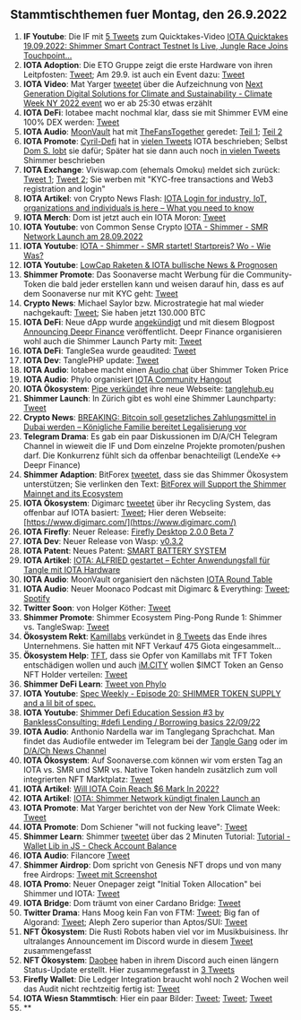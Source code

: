 ## Stammtischthemen fuer Montag, den 26.9.2022

1. **IF Youtube**: Die IF mit [5 Tweets](https://twitter.com/iota/status/1571786296040820736?s=20&t=crVn3KiTVXE_oq657xlKsA) zum Quicktakes-Video [
IOTA Quicktakes 19.09.2022: Shimmer Smart Contract Testnet Is Live, Jungle Race Joins Touchpoint...](https://www.youtube.com/watch?v=_LSq_Y3i_xk)
2. **IOTA Adoption**: Die ETO Gruppe zeigt die erste Hardware von ihren Leitpfosten: [Tweet](https://twitter.com/sharang33/status/1571901105084276736?s=20&t=crVn3KiTVXE_oq657xlKsA); Am 29.9. ist auch ein Event dazu: [Tweet](https://twitter.com/alfried_fn/status/1572525275916935169?s=20&t=8SSsM9Kp2t4chJ04u7Ekwg)
3. **IOTA Video**: Mat Yarger [tweetet](https://twitter.com/Mat_Yarger/status/1571923050165342210?s=20&t=crVn3KiTVXE_oq657xlKsA) über die Aufzeichnung von [Next Generation Digital Solutions for Climate and Sustainability - Climate Week NY 2022 event](https://www.youtube.com/watch?v=p0O5UXpmvXw) wo er ab 25:30 etwas erzählt
4. **IOTA DeFi**: Iotabee macht nochmal klar, dass sie mit Shimmer EVM eine 100% DEX werden: [Tweet](https://twitter.com/iotabee/status/1571932201373032449?s=20&t=crVn3KiTVXE_oq657xlKsA)
5. **IOTA Audio**: [MoonVault](https://twitter.com/Moon_Vault_News) hat mit [TheFansTogether](https://twitter.com/TheFansTogether) geredet: [Teil 1](https://twitter.com/Moon_Vault_News/status/1571906311075557379?s=20&t=crVn3KiTVXE_oq657xlKsA); [Teil 2](https://twitter.com/Moon_Vault_News/status/1572011229014790145?s=20&t=crVn3KiTVXE_oq657xlKsA)
6. **IOTA Promote**: [Cyril-Defi](https://twitter.com/cyrilXBT) hat in [vielen Tweets](https://twitter.com/cyrilXBT/status/1571961020502999040?s=20&t=crVn3KiTVXE_oq657xlKsA) IOTA beschrieben; Selbst [Dom S. lobt](https://twitter.com/DomSchiener/status/1571971971436670978?s=20&t=Izq0J7U3ncn-UMnLKZzgkQ) sie dafür; Später hat sie dann auch noch [in vielen Tweets](https://twitter.com/cyrilXBT/status/1572282649846353921?s=20&t=JFPm9iT6vnpqnPfMak53OQ) Shimmer beschrieben
7. **IOTA Exchange**: Viviswap.com (ehemals Omoku) meldet sich zurück: [Tweet 1](https://twitter.com/viviswapcom/status/1568113054360997890?s=20&t=Izq0J7U3ncn-UMnLKZzgkQ); [Tweet 2](https://twitter.com/viviswapcom/status/1568113058395963392?s=20&t=Izq0J7U3ncn-UMnLKZzgkQ); Sie werben mit "KYC-free transactions and Web3 registration and login"
8. **IOTA Artikel**: von Crypto News Flash: [IOTA Login for industry, IoT, organizations and individuals is here – What you need to know](https://www.crypto-news-flash.com/iota-login-for-industry-iot-organizations-and-individuals-is-here-what-you-need-to-know/)
9. **IOTA Merch**: Dom ist jetzt auch ein IOTA Moron: [Tweet](https://twitter.com/DomSchiener/status/1571962848619773953?s=20&t=crVn3KiTVXE_oq657xlKsA)
10. **IOTA Youtube**: von Common Sense Crypto [IOTA - Shimmer - SMR Network Launch am 28.09.2022](https://www.youtube.com/watch?v=8GZumU-llHE)
11. **IOTA Youtube**: [IOTA - Shimmer - SMR startet! Startpreis? Wo - Wie Was?](https://www.youtube.com/watch?v=JWzcx7MSwBg)
12. **IOTA Youtube**: [LowCap Raketen & IOTA bullische News & Prognosen](https://www.youtube.com/watch?v=FkryO173Azg)
13. **Shimmer Promote**: Das Soonaverse macht Werbung für die Community-Token die bald jeder erstellen kann und weisen darauf hin, dass es auf dem Soonaverse nur mit KYC geht: [Tweet](https://twitter.com/soon_labs/status/1572114022056734721?s=20&t=crVn3KiTVXE_oq657xlKsA)
14. **Crypto News**: Michael Saylor bzw. Microstrategie hat mal wieder nachgekauft: [Tweet](https://twitter.com/saylor/status/1572196173334839303?s=20&t=Izq0J7U3ncn-UMnLKZzgkQ); Sie haben jetzt 130.000 BTC
15. **IOTA DeFi**: Neue dApp wurde [angekündigt](https://twitter.com/DeeprFinance/status/1572571440251080706?s=20&t=lPaIkBVsxWmQlsNz9a_MGg) und mit diesem Blogpost [Announcing Deepr Finance](https://medium.com/@Deepr.Finance/announcing-deepr-finance-28050e2dd4e) veröffentlicht. Deepr Finance organisieren wohl auch die Shimmer Launch Party mit: [Tweet](https://twitter.com/DeeprFinance/status/1572588050491883522?s=20&t=vQM61Vj0SBw3ruHh2m2r8Q)
16. **IOTA DeFi**: TangleSea wurde geaudited: [Tweet](https://twitter.com/ShimmerSeaDEX/status/1572465648130588672?s=20&t=w98d4-56zdC7XXJ2uP5hfQ)
17. **IOTA Dev**: TanglePHP update: [Tweet](https://twitter.com/tanglePHP/status/1572472853202882560?s=20&t=lPaIkBVsxWmQlsNz9a_MGg)
18. **IOTA Audio**: Iotabee macht einen [Audio chat](https://twitter.com/iotabee/status/1572486017088901120?s=20&t=lPaIkBVsxWmQlsNz9a_MGg) über Shimmer Token Price
19. **IOTA Audio**: Phylo organisiert [IOTA Community Hangout](https://twitter.com/PhyloIota/status/1572373688548478982?s=20&t=lPaIkBVsxWmQlsNz9a_MGg)
20. **IOTA Ökosystem**: [Pipe verkündet](https://twitter.com/PIPE_DATA/status/1571870151796203522?s=20&t=lPaIkBVsxWmQlsNz9a_MGg) ihre neue Webseite: [tanglehub.eu](https://tanglehub.eu/)
21. **Shimmer Launch**: In Zürich gibt es wohl eine Shimmer Launchparty: [Tweet](https://twitter.com/zurichiota/status/1572552908209803264?s=52&t=_Y4K9--1t2rt0hLR6N1KLg)
22. **Crypto News**: [BREAKING: Bitcoin soll gesetzliches Zahlungsmittel in Dubai werden – Königliche Familie bereitet Legalisierung vor](https://www.crypto-news-flash.com/de/dubai-will-btc-und-andere-kryptowaehrungen-als-gesetzliche-zahlungsmittel/?feed_id=10359&_unique_id=632b19d288298)
23. **Telegram Drama**: Es gab ein paar Diskussionen im D/A/CH Telegram Channel in wieweit die IF und Dom einzelne Projekte promoten/pushen darf. Die Konkurrenz fühlt sich da offenbar benachteiligt (LendeXe <-> Deepr Finance)
24. **Shimmer Adaption**: BitForex [tweetet](https://twitter.com/bitforexcom/status/1572832176139534336?s=20&t=QiqU0GxJ0keO7rdybLHgEw), dass sie das Shimmer Ökosystem unterstützen; Sie verlinken den Text: [BitForex will Support the Shimmer Mainnet and its Ecosystem](https://support.bitforex.com/hc/en-us/articles/10717712201753-BitForex-will-Support-the-Shimmer-Mainnet-and-its-Ecosystem)
25. **IOTA Ökosystem**: Digimarc [tweetet](https://twitter.com/digimarc/status/1572632427864133632?s=20&t=JFPm9iT6vnpqnPfMak53OQ) über ihr Recycling System, das offenbar auf IOTA basiert: [Tweet](https://twitter.com/Vrom14286662/status/1572835034100387842?s=20&t=JFPm9iT6vnpqnPfMak53OQ); Hier deren Webseite: [https://www.digimarc.com/](https://www.digimarc.com/)
26. **IOTA Firefly**: Neuer Release: [Firefly Desktop 2.0.0 Beta 7](https://github.com/iotaledger/firefly/releases/tag/desktop-2.0.0-beta-7)
27. **IOTA Dev**: Neuer Release von Wasp: [v0.3.2](https://github.com/iotaledger/wasp/releases/tag/v0.3.2)
28. **IOTA Patent**: Neues Patent: [SMART BATTERY SYSTEM](https://twitter.com/muandelo/status/1572512600499580928)
29. **IOTA Artikel**: [IOTA: ALFRIED gestartet – Echter Anwendungsfall für Tangle mit IOTA Hardware](https://www.crypto-news-flash.com/de/alfried-und-iota-echtzeit-anwendungen-fuer-verkehrsinfrastruktur-projekt/)
30. **IOTA Audio**: MoonVault organisiert den nächsten [IOTA Round Table](https://twitter.com/Moon_Vault_News/status/1572719557944672257?s=20&t=28sNtKckg9KJU0fHT7SrKQ)
31. **IOTA Audio**: Neuer Moonaco Podcast mit Digimarc & Everything: [Tweet](https://twitter.com/MoonacoPodcast/status/1572888843300536320?s=20&t=LChnJ3TmPigBowPOymIsxg); [Spotify](https://open.spotify.com/episode/4HFxOb8ABx1ptJhJMZVgoQ?si=xk6_JAjLS4WkmegHTh3gbQ&nd=1)
32. **Twitter Soon**: von Holger Köther: [Tweet](https://twitter.com/HolgerKoether/status/1572893778704465922?s=20&t=lrkou79bc-_hvwSchE-B_w)
33. **Shimmer Promote**: Shimmer Ecosystem Ping-Pong Runde 1: Shimmer vs. TangleSwap: [Tweet](https://twitter.com/shimmernet/status/1572930425638600705?s=20&t=EaqNmv-7HwwhSY75zMCAzA)
34. **Ökosystem Rekt**: [Kamillabs](https://twitter.com/kamilabsstudio) verkündet in [8 Tweets](https://twitter.com/kamilabsstudio/status/1572928497961652226?s=20&t=zov8M90h3g4JM4Tydg7pWw) das Ende ihres Unternehmens. Sie hatten mit NFT Verkauf 475 Giota eingesammelt... 
35. **Ökosystem Help**: [TFT](tweeten), dass sie Opfer von Kamillabs mit TFT Token entschädigen wollen und auch [iM.CITY](https://twitter.com/imCITY_org) wollen $IMCT Token an Genso NFT Holder verteilen: [Tweet](https://twitter.com/imCITY_org/status/1573255642403737600?s=20&t=2GHnTaYI_dZ57xv1OaWu8A)
36. **Shimmer DeFi Learn**: [Tweet von Phylo](https://twitter.com/shimmernet/status/1572601559032242179?s=20&t=TJ_sqGPu0sdvD0lqotKgBw)
37. **IOTA Youtube**: [Spec Weekly - Episode 20: SHIMMER TOKEN SUPPLY and a lil bit of spec.](https://www.youtube.com/watch?v=TjWPs7qPVOQ&t=207s)
38. **IOTA Youtube**: [Shimmer Defi Education Session #3 by BanklessConsulting: #defi Lending / Borrowing basics 22/09/22](https://www.youtube.com/watch?v=_ZuzNiMmHeM)
39. **IOTA Audio**: Anthonio Nardella war im Tanglegang Sprachchat. Man findet das Audiofile entweder im Telegram bei der [Tangle Gang](https://t.me/tangle_gang) oder im [D/A/Ch News Channel](https://t.me/IOTA_DACH_NEWS)
40. **IOTA Ökosystem**: Auf Soonaverse.com können wir vom ersten Tag an IOTA vs. SMR und SMR vs. Native Token handeln zusätzlich zum voll integrierten NFT Marktplatz: [Tweet](https://twitter.com/soon_labs/status/1573184804908064768?s=20&t=Mf9xzR-3yBZnVcv0yOKkaw)
41. **IOTA Artikel**: [Will IOTA Coin Reach $6 Mark In 2022?](https://globalnewsit.com/will-iota-coin-reach-6-mark-in-2022/)
42. **IOTA Artikel**: [IOTA: Shimmer Network kündigt finalen Launch an](https://de.cointelegraph.com/news/iota-shimmer-network-announces-its-final-launch)
43. **IOTA Promote**: Mat Yarger berichtet von der New York Climate Week: [Tweet](https://twitter.com/Mat_Yarger/status/1572974318786592774?s=20&t=Mf9xzR-3yBZnVcv0yOKkaw)
44. **IOTA Promote**: Dom Schiener "will not fucking leave": [Tweet](https://twitter.com/NotDomSchiener/status/1572952317204348930?s=20&t=Mf9xzR-3yBZnVcv0yOKkaw)
45. **Shimmer Learn**: Shimmer [tweetet](https://twitter.com/shimmernet/status/1573250831868116992?s=20&t=NkbPA3NYZdE7_3oYZH8WNA) über das 2 Minuten Tutorial: [Tutorial - Wallet Lib in JS - Check Account Balance](https://www.youtube.com/watch?v=VtyyI-J7qD4)
46. **IOTA Audio**: Filancore [Tweet](https://twitter.com/FilancoreGmbH/status/1573257228236226561?s=20&t=NkbPA3NYZdE7_3oYZH8WNA)
47. **Shimmer Airdrop**: Dom spricht von Genesis NFT drops und von many free Airdrops: [Tweet mit Screenshot](https://twitter.com/IotaPoet/status/1573284124496109569?s=20&t=NkbPA3NYZdE7_3oYZH8WNA)
48. **IOTA Promo**: Neuer Onepager zeigt "Initial Token Allocation" bei Shimmer und IOTA: [Tweet](https://twitter.com/cryptowelter/status/1572884911828381696?s=20&t=NkbPA3NYZdE7_3oYZH8WNA)
49. **IOTA Bridge**: Dom träumt von einer Cardano Bridge: [Tweet](https://twitter.com/DomSchiener/status/1573270255236947970?s=20&t=NkbPA3NYZdE7_3oYZH8WNA)
50. **Twitter Drama**: Hans Moog kein Fan von FTM: [Tweet](https://twitter.com/hus_qy/status/1573003037605494784?s=20&t=zwz_5SOVb66lowdyNzT3CA); Big fan of Algorand: [Tweet](https://twitter.com/hus_qy/status/1572994264069455872?s=20&t=zwz_5SOVb66lowdyNzT3CA); Aleph Zero superior than Aptos/SUI: [Tweet](https://twitter.com/hus_qy/status/1573001456743026695?s=20&t=zwz_5SOVb66lowdyNzT3CA)
51. **NFT Ökosystem**: Die Rusti Robots haben viel vor im Musikbuisiness. Ihr ultralanges Announcement im Discord wurde in diesem [Tweet](https://twitter.com/haddaddycam/status/1573372650155802624?s=20&t=XX5n5M2aEzLlhWM9d59d8g) zusammengefasst
52. **NFT Ökosystem**: [Daobee](https://twitter.com/Daobeegame) haben in ihrem Discord auch einen längern Status-Update erstellt. Hier zusammegefasst in [3 Tweets](https://twitter.com/Daobeegame/status/1573324011945213953?s=20&t=FfD1k3qzsKDB2qQplgw1BA)
53. **Firefly Wallet**: Die Ledger Integration braucht wohl noch 2 Wochen weil das Audit nicht rechtzeitig fertig ist: [Tweet](https://twitter.com/fireflywallet/status/1573327754770403329?s=20&t=yNd5cSre33ph7lEgac1Pyg)
54. **IOTA Wiesn Stammtisch**: Hier ein paar Bilder: [Tweet](https://twitter.com/Vrom14286662/status/1573350656576225280?s=20&t=yNd5cSre33ph7lEgac1Pyg); [Tweet](https://twitter.com/Vrom14286662/status/1573329372219641859?s=20&t=yNd5cSre33ph7lEgac1Pyg); [Tweet](https://twitter.com/Vrom14286662/status/1573679866498748418?s=20&t=VMCZgSKPgWTVebZa9rS1jw)
55. **






